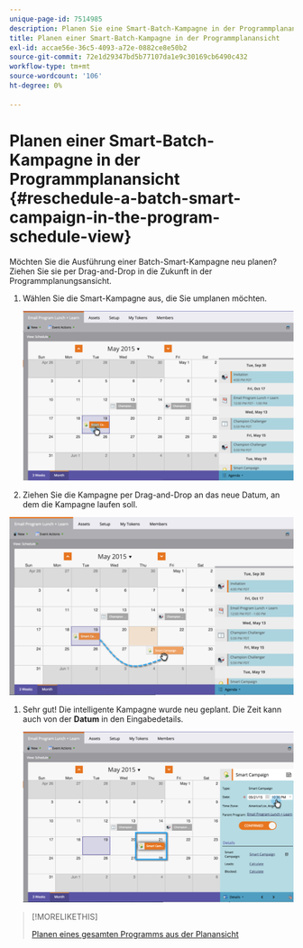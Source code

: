 ```yaml
---
unique-page-id: 7514985
description: Planen Sie eine Smart-Batch-Kampagne in der Programmplanansicht neu - Marketo Docs - Produktdokumentation
title: Planen einer Smart-Batch-Kampagne in der Programmplanansicht
exl-id: accae56e-36c5-4093-a72e-0882ce8e50b2
source-git-commit: 72e1d29347bd5b77107da1e9c30169cb6490c432
workflow-type: tm+mt
source-wordcount: '106'
ht-degree: 0%

---
```


# Planen einer Smart-Batch-Kampagne in der Programmplanansicht {#reschedule-a-batch-smart-campaign-in-the-program-schedule-view}

Möchten Sie die Ausführung einer Batch-Smart-Kampagne neu planen? Ziehen Sie sie per Drag-and-Drop in die Zukunft in der Programmplanungsansicht.

1. Wählen Sie die Smart-Kampagne aus, die Sie umplanen möchten.

   ![](assets/image2015-5-19-12-3a8-3a28.png)

1. Ziehen Sie die Kampagne per Drag-and-Drop an das neue Datum, an dem die Kampagne laufen soll.

![](assets/image2015-5-19-12-3a12-3a1.png)

1. Sehr gut! Die intelligente Kampagne wurde neu geplant. Die Zeit kann auch von der **Datum** in den Eingabedetails.

   ![](assets/image2015-5-19-12-3a15-3a38.png)

>[!MORELIKETHIS]
>
>[Planen eines gesamten Programms aus der Planansicht](/help/marketo/product-docs/core-marketo-concepts/programs/program-schedule-view/rescheduling-an-entire-program-from-the-schedule-view.md)
